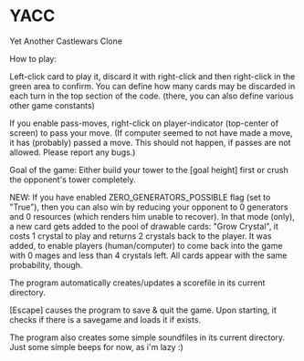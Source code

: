 # YACC
Yet Another Castlewars Clone

How to play:

Left-click card to play it, discard it with right-click and then right-click in the green area to confirm.
You can define how many cards may be discarded in each turn in the top section of the code. (there, you can also define various other game constants)

If you enable pass-moves, right-click on player-indicator (top-center of screen) to pass your move.
(If computer seemed to not have made a move, it has (probably) passed a move. This should not happen, if passes are not allowed. Please report any bugs.)

Goal of the game:
Either build your tower to the [goal height] first or crush the opponent's tower completely.

NEW: If you have enabled ZERO_GENERATORS_POSSIBLE flag (set to "True"), then you can also win by reducing your opponent to 0 generators and 0 resources (which renders him unable to recover).
In that mode (only), a new card gets added to the pool of drawable cards: "Grow Crystal", it costs 1 crystal to play and returns 2 crystals back to the player. It was added, to enable players (human/computer) to come back into the game with 0 mages and less than 4 crystals left. All cards appear with the same probability, though.


The program automatically creates/updates a scorefile in its current directory.

[Escape] causes the program to save & quit the game.
Upon starting, it checks if there is a savegame and loads it if exists.

The program also creates some simple soundfiles in its current directory. Just some simple beeps for now, as i'm lazy :)
